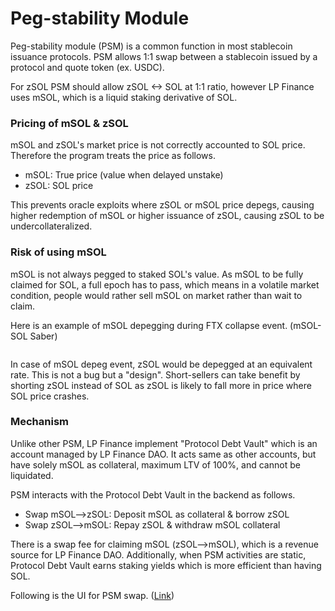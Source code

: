 # Peg-stability Module

Peg-stability module (PSM) is a common function in most stablecoin issuance protocols. PSM allows 1:1 swap between a stablecoin issued by a protocol and quote token (ex. USDC).

For zSOL PSM should allow zSOL <-> SOL at 1:1 ratio, however LP Finance uses mSOL, which is a liquid staking derivative of SOL.

### Pricing of mSOL & zSOL

mSOL and zSOL's market price is not correctly accounted to SOL price. Therefore the program treats the price as follows.

* mSOL: True price (value when delayed unstake)
* zSOL: SOL price

This prevents oracle exploits where zSOL or mSOL price depegs, causing higher redemption of mSOL or higher issuance of zSOL, causing zSOL to be undercollateralized.

### Risk of using mSOL

mSOL is not always pegged to staked SOL's value. As mSOL to be fully claimed for SOL, a full epoch has to pass, which means in a volatile market condition, people would rather sell mSOL on market rather than wait to claim.

Here is an example of mSOL depegging during FTX collapse event. (mSOL-SOL Saber)

<figure><img src="../.gitbook/assets/Screenshot 2023-02-15 at 12.34.44 AM.png" alt=""><figcaption></figcaption></figure>

In case of mSOL depeg event, zSOL would be depegged at an equivalent rate. This is not a bug but a "design". Short-sellers can take benefit by shorting zSOL instead of SOL as zSOL is likely to fall more in price where SOL price crashes.

### Mechanism

Unlike other PSM, LP Finance implement "Protocol Debt Vault" which is an account managed by LP Finance DAO. It acts same as other accounts, but have solely mSOL as collateral, maximum LTV of 100%, and cannot be liquidated.

PSM interacts with the Protocol Debt Vault in the backend as follows.

* Swap mSOL-->zSOL: Deposit mSOL as collateral & borrow zSOL
* Swap zSOL-->mSOL: Repay zSOL & withdraw mSOL collateral

There is a swap fee for claiming mSOL (zSOL-->mSOL), which is a revenue source for LP Finance DAO. Additionally, when PSM activities are static, Protocol Debt Vault earns staking yields which is more efficient than having SOL.

Following is the UI for PSM swap. ([Link](https://app.lp.finance/psm))

<figure><img src="../.gitbook/assets/Screenshot 2023-02-15 at 12.54.33 AM.png" alt=""><figcaption></figcaption></figure>
